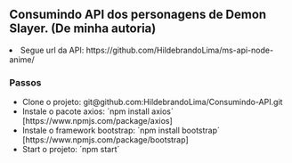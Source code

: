 ## Consumindo API dos personagens de Demon Slayer. (De minha autoria)

<li>Segue url da API: https://github.com/HildebrandoLima/ms-api-node-anime/</li>

### Passos

<ul>
<li>Clone o projeto: git@github.com:HildebrandoLima/Consumindo-API.git</li>
<li>Instale o pacote axios: ´npm install axios´ [https://www.npmjs.com/package/axios]</li>
<li>Instale o framework bootstrap: ´npm install bootstrap´ [https://www.npmjs.com/package/bootstrap]</li>
<li>Start o projeto: ´npm start´ </li>
</ul>
